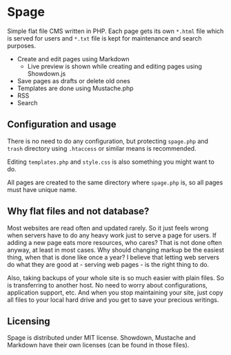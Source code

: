 Spage
=
Simple flat file CMS written in PHP. Each page gets its own `*.html` file which is served for users and `*.txt` file is kept for maintenance and search purposes. 

* Create and edit pages using Markdown
    * Live preview is shown while creating and editing pages using Showdown.js
* Save pages as drafts or delete old ones
* Templates are done using Mustache.php
* RSS
* Search

Configuration and usage
-
There is no need to do any configuration, but protecting `spage.php` and `trash` directory using `.htaccess` or similar means is recommended.

Editing `templates.php` and `style.css` is also something you might want to do.

All pages are created to the same directory where `spage.php` is, so all pages must have unique name.

Why flat files and not database?
-
Most websites are read often and updated rarely. So it just feels wrong when servers have to do any heavy work just to serve a page for users. If adding a new page eats more resources, who cares? That is not done often anyway, at least in most cases. Why should changing markup be the easiest thing, when that is done like once a year? I believe that letting web servers do what they are good at - serving web pages - is the right thing to do.

Also, taking backups of your whole site is so much easier with plain files. So is transferring to another host. No need to worry about configurations, application support, etc. And when you stop maintaining your site, just copy all files to your local hard drive and you get to save your precious writings.

Licensing
-
Spage is distributed under MIT license. Showdown, Mustache and Markdown have their own licenses (can be found in those files).